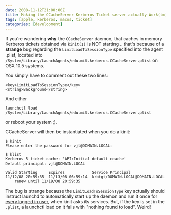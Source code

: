 ```yaml
---
date: 2008-11-12T21:00:00Z
title: Making the CCacheServer Kerberos Ticket server actually Work(tm) on OSX
tags: [apple, kerberos, macos, ticket]
categories: [development]
---
```


If you're wondering **why** the `CCacheServer` daemon, that caches in memory
Kerberos tickets obtained via `kinit(1)` is NOT starting .. that's because of a
**strange** bug regarding the `LimitLoadToSessionType` specified into the agent
.plist, located into
`/System/Library/LaunchAgents/edu.mit.kerberos.CCacheServer.plist` on OSX 10.5
systems.

You simply have to comment out these two lines:

```plaintext
<key>LimitLoadToSessionType</key>
<string>Background</string>
```

And either
```
launchctl load /System/Library/LaunchAgents/edu.mit.kerberos.CCacheServer.plist
```
or reboot your system ;).

CCacheServer will then be instantiated when you do a kinit:

```
$ kinit
Please enter the password for vjt@DOMAIN.LOCAL:

$ klist
Kerberos 5 ticket cache: 'API:Initial default ccache'
Default principal: vjt@DOMAIN.LOCAL

Valid Starting     Expires            Service Principal
11/12/08 20:59:35  11/13/08 06:59:14  krbtgt/DOMAIN.LOCAL@DOMAIN.LOCAL
    renew until 11/19/08 20:59:35
```

The bug is strange because the `LimitLoadToSessionType` key actually should
instruct launchd to automatically start up the daemon and run it once for
[every logged in
user](http://developer.apple.com/technotes/tn2005/tn2083.html#TABLAUNCHAGENTSUBTYPES),
when kinit asks its services. But, if the key is set in the `.plist`, a
launchctl load on it fails with "nothing found to load". Weird!
